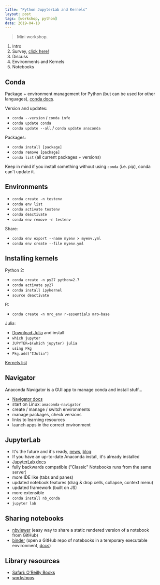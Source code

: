 ```yaml
---
title: "Python JupyterLab and Kernels"
layout: post
tags: [workshop, python]
date: 2019-04-18
---
```


> Mini workshop.

1. Intro
2. Survey, [click here!](https://docs.google.com/forms/d/e/1FAIpQLSdcjgn14HTf2PR4Iifu_yCGJTvjFp1anoccBtKlmagjYirsPQ/viewform?usp=sf_link)
3. Discuss 
4. Environments and Kernels
5. Notebooks

## Conda 

Package + environment management for Python (but can be used for other languages), [conda docs](https://conda.io/en/latest/).

Version and updates: 

- `conda --version` / `conda info`
- `conda update conda` 
- `conda update --all` / `conda update anaconda`

Packages: 

- `conda install [package]`
- `conda remove [package]`
- `conda list` (all current packages + versions)

Keep in mind if you install something without using `conda` (i.e. pip), conda can't update it.

## Environments 

- `conda create -n testenv`
- `conda env list`
- `conda activate testenv`
- `conda deactivate`
- `conda env remove -n testenv`

Share:

- `conda env export --name myenv > myenv.yml`
- `conda env create --file myenv.yml`

## Installing kernels

Python 2:

- `conda create -n py27 python=2.7`
- `conda activate py27`
- `conda install ipykernel`
- `source deactivate`

R: 

- `conda create -n mro_env r-essentials mro-base`

Julia:

- [Download Julia](http://julialang.org/downloads/) and install
- `which jupyter`
- `JUPYTER=$(which jupyter) julia`
- `using Pkg`
- `Pkg.add("IJulia")`

[Kernels list](https://github.com/jupyter/jupyter/wiki/Jupyter-kernels)

## Navigator 

Anaconda Navigator is a GUI app to manage conda and install stuff...

- [Navigator docs](https://docs.anaconda.com/anaconda/navigator/)
- start on Linux: `anaconda-navigator`
- create / manage / switch environments
- manage packages, check versions
- links to learning resources 
- launch apps in the correct environment

## JupyterLab 

- It's the future and it's ready, [news](https://blog.jupyter.org/jupyterlab-is-ready-for-users-5a6f039b8906), [blog](https://towardsdatascience.com/jupyter-lab-evolution-of-the-jupyter-notebook-5297cacde6b)
- If you have an up-to-date Anaconda install, it's already installed
- [JupyterLab docs](https://jupyterlab.readthedocs.io/en/stable/index.html)
- fully backwards compatible ("Classic" Notebooks runs from the same server)
- more IDE like (tabs and panes)
- updated notebook features (drag & drop cells, collapse, context menu)
- updated framework (built on JS)
- more extensible
- `conda install nb_conda`
- `jupyter lab`

## Sharing notebooks 

- [nbviewer](https://nbviewer.jupyter.org/) (easy way to share a static rendered version of a notebook from GitHub)
- [binder](https://mybinder.org/) (open a GitHub repo of notebooks in a temporary executable environment, [docs](https://mybinder.readthedocs.io/en/latest/))

## Library resources

- [Safari: O'Reilly Books](http://ida.lib.uidaho.edu:2048/login?url=https://www.safaribooksonline.com/library/view/temporary-access/)
- [workshops](https://www.lib.uidaho.edu/services/workshops/)
